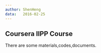 ```yaml
---
author: ShenHeng
data:   2016-02-25
---
```


## Coursera IIPP Course

There are some materials,codes,documents.

